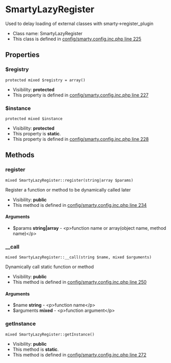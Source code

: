 SmartyLazyRegister
===============

Used to delay loading of external classes with smarty-&gt;register_plugin




* Class name: SmartyLazyRegister
* This class is defined in [config/smarty.config.inc.php line 225](https://github.com/PrestaShop/PrestaShop/blob/1.6.1.1/config/smarty.config.inc.php#L225)





Properties
----------


### $registry

    protected mixed $registry = array()





* Visibility: **protected**
* This property is defined in [config/smarty.config.inc.php line 227](https://github.com/PrestaShop/PrestaShop/blob/1.6.1.1/config/smarty.config.inc.php#227)


### $instance

    protected mixed $instance





* Visibility: **protected**
* This property is **static**.
* This property is defined in [config/smarty.config.inc.php line 228](https://github.com/PrestaShop/PrestaShop/blob/1.6.1.1/config/smarty.config.inc.php#228)


Methods
-------


### register

    mixed SmartyLazyRegister::register(string|array $params)

Register a function or method to be dynamically called later



* Visibility: **public**
* This method is defined in [config/smarty.config.inc.php line 234](https://github.com/PrestaShop/PrestaShop/blob/1.6.1.1/config/smarty.config.inc.php#234)


#### Arguments
* $params **string|array** - &lt;p&gt;function name or array(object name, method name)&lt;/p&gt;



### __call

    mixed SmartyLazyRegister::__call(string $name, mixed $arguments)

Dynamically call static function or method



* Visibility: **public**
* This method is defined in [config/smarty.config.inc.php line 250](https://github.com/PrestaShop/PrestaShop/blob/1.6.1.1/config/smarty.config.inc.php#250)


#### Arguments
* $name **string** - &lt;p&gt;function name&lt;/p&gt;
* $arguments **mixed** - &lt;p&gt;function argument&lt;/p&gt;



### getInstance

    mixed SmartyLazyRegister::getInstance()





* Visibility: **public**
* This method is **static**.
* This method is defined in [config/smarty.config.inc.php line 272](https://github.com/PrestaShop/PrestaShop/blob/1.6.1.1/config/smarty.config.inc.php#272)



